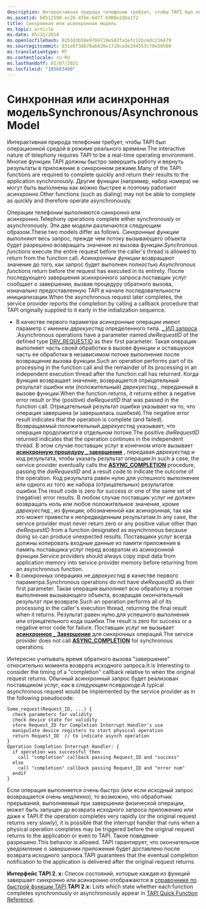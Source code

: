 ```yaml
---
description: Интерактивная природа телефонии требует, чтобы TAPI был операционной средой в режиме реального времени.
ms.assetid: b8512588-ec28-4fbe-b47f-b900e2dba1f2
title: Синхронная или асинхронная модель
ms.topic: article
ms.date: 05/31/2018
ms.openlocfilehash: 02b3d3b58e9704719e502fa3efc11bc4dc216479
ms.sourcegitcommit: 831e8f3db78ab820e1710cede244553c70e50500
ms.translationtype: MT
ms.contentlocale: ru-RU
ms.lasthandoff: 01/07/2021
ms.locfileid: "105683400"
---
```

# <a name="synchronousasynchronous-model"></a><span data-ttu-id="1c622-103">Синхронная или асинхронная модель</span><span class="sxs-lookup"><span data-stu-id="1c622-103">Synchronous/Asynchronous Model</span></span>

<span data-ttu-id="1c622-104">Интерактивная природа телефонии требует, чтобы TAPI был операционной средой в режиме реального времени.</span><span class="sxs-lookup"><span data-stu-id="1c622-104">The interactive nature of telephony requires TAPI to be a real-time operating environment.</span></span> <span data-ttu-id="1c622-105">Многие функции TAPI должны быстро завершить работу и вернуть результаты в приложение в синхронном режиме.</span><span class="sxs-lookup"><span data-stu-id="1c622-105">Many of the TAPI functions are required to complete quickly and return their results to the application synchronously.</span></span> <span data-ttu-id="1c622-106">Другие функции (например, набор номера) не могут быть выполнены как можно быстрее и поэтому работают асинхронно.</span><span class="sxs-lookup"><span data-stu-id="1c622-106">Other functions (such as dialing) may not be able to complete as quickly and therefore operate asynchronously.</span></span>

<span data-ttu-id="1c622-107">Операции телефонии выполняются синхронно или асинхронно.</span><span class="sxs-lookup"><span data-stu-id="1c622-107">Telephony operations complete either synchronously or asynchronously.</span></span> <span data-ttu-id="1c622-108">Эти две модели различаются следующим образом.</span><span class="sxs-lookup"><span data-stu-id="1c622-108">These two models differ as follows.</span></span> <span data-ttu-id="1c622-109">*Синхронные функции* выполняют весь запрос, прежде чем потоку вызывающего объекта будет разрешено возвращать значение из вызова функции.</span><span class="sxs-lookup"><span data-stu-id="1c622-109">*Synchronous functions* execute the entire request before the caller's thread is allowed to return from the function call.</span></span> <span data-ttu-id="1c622-110">*Асинхронные функции* возвращают значение до того, как запрос будет выполнен полностью.</span><span class="sxs-lookup"><span data-stu-id="1c622-110">*Asynchronous functions* return before the request has executed in its entirety.</span></span> <span data-ttu-id="1c622-111">После последующего завершения асинхронного запроса поставщик услуг сообщает о завершении, вызвав процедуру обратного вызова, изначально предоставленную TAPI в начале последовательности инициализации.</span><span class="sxs-lookup"><span data-stu-id="1c622-111">When the asynchronous request later completes, the service provider reports the completion by calling a callback procedure that TAPI originally supplied to it early in the initialization sequence.</span></span>

-   <span data-ttu-id="1c622-112">В качестве первого параметра асинхронные операции имеют параметр с именем *дврекуестид* определенного типа. [ \_ ИД запроса](./drv-requestid.md) .</span><span class="sxs-lookup"><span data-stu-id="1c622-112">Asynchronous operations have a parameter named *dwRequestID* of the defined type [DRV\_REQUESTID](./drv-requestid.md) as their first parameter.</span></span> <span data-ttu-id="1c622-113">Такая операция выполняет часть своей обработки в вызове функции и оставшуюся часть ее обработки в независимом потоке выполнения после возвращения вызова функции.</span><span class="sxs-lookup"><span data-stu-id="1c622-113">Such an operation performs part of its processing in the function call and the remainder of its processing in an independent execution thread after the function call has returned.</span></span> <span data-ttu-id="1c622-114">Когда функция возвращает значение, возвращается отрицательный результат ошибки или (положительный) *дврекуестид* , переданный в вызове функции.</span><span class="sxs-lookup"><span data-stu-id="1c622-114">When the function returns, it returns either a negative error result or the (positive) *dwRequestID* that was passed in the function call.</span></span> <span data-ttu-id="1c622-115">Отрицательный результат ошибки указывает на то, что операция завершена (и завершилась ошибкой).</span><span class="sxs-lookup"><span data-stu-id="1c622-115">The negative error result indicates that the operation is complete (and failed).</span></span> <span data-ttu-id="1c622-116">Возвращаемый положительный *дврекуестид* указывает, что операция продолжится в отдельном потоке.</span><span class="sxs-lookup"><span data-stu-id="1c622-116">The positive *dwRequestID* returned indicates that the operation continues in the independent thread.</span></span> <span data-ttu-id="1c622-117">В этом случае поставщик услуг в конечном итоге вызывает [**асинхронную процедуру \_ завершения**](/windows/win32/api/tspi/nc-tspi-async_completion) , передавая *дврекуестид* и код результата, чтобы указать результат операции.</span><span class="sxs-lookup"><span data-stu-id="1c622-117">In such a case, the service provider eventually calls the [**ASYNC\_COMPLETION**](/windows/win32/api/tspi/nc-tspi-async_completion) procedure, passing the *dwRequestID* and a result code to indicate the outcome of the operation.</span></span> <span data-ttu-id="1c622-118">Код результата равен нулю для успешного выполнения или одного из того же набора (отрицательных) результатов ошибки.</span><span class="sxs-lookup"><span data-stu-id="1c622-118">The result code is zero for success or one of the same set of (negative) error results.</span></span> <span data-ttu-id="1c622-119">В любом случае поставщик услуг не должен возвращать ноль или любое положительное значение, кроме *дврекуестид* , из функции, обозначенной как асинхронная, так как это может привести к непредвиденным результатам.</span><span class="sxs-lookup"><span data-stu-id="1c622-119">In any case, the service provider must never return zero or any positive value other than *dwRequestID* from a function designated as asynchronous because doing so can produce unexpected results.</span></span> <span data-ttu-id="1c622-120">Поставщики услуг всегда должны копировать входные данные из памяти приложения в память поставщика услуг перед возвратом из асинхронной функции.</span><span class="sxs-lookup"><span data-stu-id="1c622-120">Service providers should always copy input data from application memory into service provider memory before returning from an asynchronous function.</span></span>
-   <span data-ttu-id="1c622-121">В синхронных операциях не *дврекуестид* в качестве первого параметра.</span><span class="sxs-lookup"><span data-stu-id="1c622-121">Synchronous operations do not have *dwRequestID* as their first parameter.</span></span> <span data-ttu-id="1c622-122">Такая операция выполняет всю обработку в потоке выполнения вызывающего объекта, возвращая окончательный результат при возврате.</span><span class="sxs-lookup"><span data-stu-id="1c622-122">Such an operation performs all of its processing in the caller's execution thread, returning the final result when it returns.</span></span> <span data-ttu-id="1c622-123">Результат равен нулю для успешного выполнения или отрицательного кода ошибки.</span><span class="sxs-lookup"><span data-stu-id="1c622-123">The result is zero for success or a negative error code for failure.</span></span> <span data-ttu-id="1c622-124">Поставщик услуг не вызывает [**асинхронное \_ Завершение**](/windows/win32/api/tspi/nc-tspi-async_completion) для синхронных операций.</span><span class="sxs-lookup"><span data-stu-id="1c622-124">The service provider does not call [**ASYNC\_COMPLETION**](/windows/win32/api/tspi/nc-tspi-async_completion) for synchronous operations.</span></span>

<span data-ttu-id="1c622-125">Интересно учитывать время обратного вызова "завершение" относительно момента возврата исходного запроса.</span><span class="sxs-lookup"><span data-stu-id="1c622-125">It is interesting to consider the timing of a "completion" callback relative to when the original request returns.</span></span> <span data-ttu-id="1c622-126">Обычный асинхронный запрос будет реализован поставщиком услуг, как в следующем псевдокоде:</span><span class="sxs-lookup"><span data-stu-id="1c622-126">A typical asynchronous request would be implemented by the service provider as in the following pseudocode:</span></span>

``` syntax
Some_request(Request_ID, ...) {
  check parameters for validity
  check device state for validity
  store Request_ID for Completion Interrupt Handler's use
  manipulate device registers to start physical operation
  return Request_ID  // to indicate asynch operation
}
Operation Completion Interrupt Handler: {
  if operation was successful then
    call "completion" callback passing Request_ID and "success"
  else
    call "completion" callback passing Request_ID and "error num"
  endif
}
```

<span data-ttu-id="1c622-127">Если операция выполняется очень быстро (или если исходный запрос возвращается очень медленно), то возможно, что обработчик прерываний, выполняемый при завершении физической операции, может быть запущен до возврата исходного запроса приложению или даже к TAPI.</span><span class="sxs-lookup"><span data-stu-id="1c622-127">If the operation completes very rapidly (or the original request returns very slowly), it is possible that the interrupt handler that runs when a physical operation completes may be triggered before the original request returns to the application or even to TAPI.</span></span> <span data-ttu-id="1c622-128">Такое поведение разрешено.</span><span class="sxs-lookup"><span data-stu-id="1c622-128">This behavior is allowed.</span></span> <span data-ttu-id="1c622-129">TAPI гарантирует, что окончательное уведомление о завершении приложения будет доставлено после возврата исходного запроса.</span><span class="sxs-lookup"><span data-stu-id="1c622-129">TAPI guarantees that the eventual completion notification to the application is delivered after the original request returns.</span></span>

<span data-ttu-id="1c622-130">**Интерфейс TAPI 2. x:** Список состояний, которые каждая из функций завершает синхронно или асинхронно отображаются в [справочнике по быстрой функции TAPI](./tapi-quick-function-reference.md).</span><span class="sxs-lookup"><span data-stu-id="1c622-130">**TAPI 2.x:** Lists which state whether each function completes synchronously or asynchronously appear in [TAPI Quick Function Reference](./tapi-quick-function-reference.md).</span></span>

 

 
